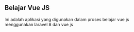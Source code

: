 ## Belajar Vue JS

Ini adalah aplikasi yang digunakan dalam proses belajar vue js menggunakan laravel 8 dan vue js
